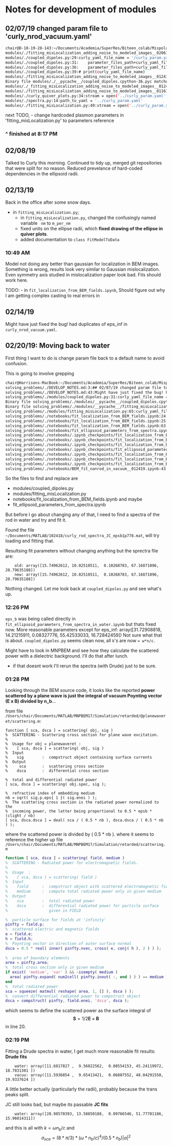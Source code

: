 # Notes for development of modules

## 02/07/19 changed param file to 'curly_nrod_vacuum.yaml'

```Bash
chair@D-10-19-28-143:~/Documents/Academia/SuperRes/Biteen_colab/Mispolarization/python/gitted/solving_problems$ grep -rn 'modules/.' -e 'curly'
modules/./fitting_misLocalization_adding_noise_to_modeled_images__020619.py:40:stream = open('../parameter_files/curly_param.yaml','r')
modules/./coupled_dipoles.py:29:curly_yaml_file_name = '/curly_param.yaml'
modules/./coupled_dipoles.py:31:    parameter_files_path+curly_yaml_file_name
modules/./coupled_dipoles.py:36:    parameter_files_path+curly_yaml_file_name,'r'
modules/./coupled_dipoles.py:39:# print(curly_yaml_file_name)
modules/./fitting_misLocalization_adding_noise_to_modeled_images__012419.py:37:stream = open('../curly_param.yaml','r')
Binary file modules/./__pycache__/coupled_dipoles.cpython-36.pyc matches
modules/./_fitting_misLocalization_adding_noise_to_modeled_images__012419.py:40:stream = open('../curly_param.yaml','r')
modules/./fitting_misLocalization_adding_noise_to_modeled_images__011619v11.py:34:stream = open('../curly_param.yaml','r')
modules/./curly_quiver_plots.py:34:stream = open('../curly_param.yaml','r')
modules/./spectra.py:14:path_to_yaml = '../curly_param.yaml'
modules/./fitting_misLocalization.py:49:stream = open('../curly_param.yaml','r')
```

next TODO, 
	- change hardcoded plasmon parameters in 'fitting_misLocalization.py' to parameters reference

### ^ finished at 8:17 PM

## 02/08/19
Talked to Curly this morning. Continued to tidy up, merged git repositories that were split for no reason. Reduced prevelance of hard-coded dependencies in the ellipsoid radii. 

## 02/13/19
Back in the office after some snow days. 
- in `fitting_misLocalization.py`;
	- in `fitting_misLocalization.py`, changed the confusingly named variable `	nm` to `m_per_nm`
	- fixed units on the ellipse radii, which __fixed drawing of the ellipse in quiver plots__.
	- added documentation to `class FitModelToData`

### 10:49 AM
Model not doing any better than gaussian for localization in BEM images. Something is wrong, results look very similar to Gaussian mislocalization. Even symmetry axis studied in mislocalization paper look bad. Fits should work here. 

TODO: 
	- in `fit_localization_from_BEM_fields.ipynb`, Should figure out why I am getting complex casting to real errors in 

## 02/14/19
Might have just fixed the bug! had duplicates of eps_inf in `curly_nrod_vacuum.yaml`.

## 02/20/19: Moving back to water
First thing I want to do is change param file back to a default name to avoid confusion. 

This is going to involve grepping 
```Bash
chair@Harrisons-MacBook:~/Documents/Academia/SuperRes/Biteen_colab/Mispolarization/python/gitted$ grep -rn 'solving_problems/.' -e 'curly_nrod_vacuum'
solving_problems/./DEVELOP_NOTES.md:3:## 02/07/19 changed param file to 'curly_nrod_vacuum.yaml'
solving_problems/./DEVELOP_NOTES.md:43:Might have just fixed the bug! had duplicates of eps_inf in `curly_nrod_vacuum.yaml`.
solving_problems/./modules/coupled_dipoles.py:31:curly_yaml_file_name = '/curly_nrod_vacuum.yaml'
Binary file solving_problems/./modules/__pycache__/coupled_dipoles.cpython-36.pyc matches
Binary file solving_problems/./modules/__pycache__/fitting_misLocalization.cpython-36.pyc matches
solving_problems/./modules/fitting_misLocalization.py:65:curly_yaml_file_name = '/curly_nrod_vacuum.yaml'
solving_problems/./notebooks/fit_localization_from_BEM_fields.ipynb:24:      "reading parameters from /Users/chair/Documents/Academia/SuperRes/Biteen_colab/Mispolarization/python/gitted/parameter_files/curly_nrod_vacuum.yaml\n",
solving_problems/./notebooks/fit_localization_from_BEM_fields.ipynb:25:      "reading parameters from /Users/chair/Documents/Academia/SuperRes/Biteen_colab/Mispolarization/python/gitted/parameter_files/curly_nrod_vacuum.yaml\n",
solving_problems/./notebooks/fit_localization_from_BEM_fields.ipynb:63:    "curly_yaml_file_name = '/curly_nrod_vacuum.yaml'\n",
solving_problems/./notebooks/fit_ellipsoid_parameters_from_spectra.ipynb:199:      "reading parameters from /Users/chair/Documents/Academia/SuperRes/Biteen_colab/Mispolarization/python/gitted/parameter_files/curly_nrod_vacuum.yaml\n",
solving_problems/./notebooks/.ipynb_checkpoints/fit_localization_from_BEM_fields-checkpoint.ipynb:24:      "reading parameters from /Users/chair/Documents/Academia/SuperRes/Biteen_colab/Mispolarization/python/gitted/parameter_files/curly_nrod_vacuum.yaml\n",
solving_problems/./notebooks/.ipynb_checkpoints/fit_localization_from_BEM_fields-checkpoint.ipynb:25:      "reading parameters from /Users/chair/Documents/Academia/SuperRes/Biteen_colab/Mispolarization/python/gitted/parameter_files/curly_nrod_vacuum.yaml\n",
solving_problems/./notebooks/.ipynb_checkpoints/fit_localization_from_BEM_fields-checkpoint.ipynb:63:    "curly_yaml_file_name = '/curly_nrod_vacuum.yaml'\n",
solving_problems/./notebooks/.ipynb_checkpoints/fit_ellipsoid_parameters_from_spectra-checkpoint.ipynb:199:      "reading parameters from /Users/chair/Documents/Academia/SuperRes/Biteen_colab/Mispolarization/python/gitted/parameter_files/curly_nrod_vacuum.yaml\n",
solving_problems/./notebooks/.ipynb_checkpoints/fit_localization_from_BEM_fields__true_pos_ini_model_guess-checkpoint.ipynb:24:      "reading parameters from /Users/chair/Documents/Academia/SuperRes/Biteen_colab/Mispolarization/python/gitted/parameter_files/curly_nrod_vacuum.yaml\n",
solving_problems/./notebooks/.ipynb_checkpoints/fit_localization_from_BEM_fields__true_pos_ini_model_guess-checkpoint.ipynb:25:      "reading parameters from /Users/chair/Documents/Academia/SuperRes/Biteen_colab/Mispolarization/python/gitted/parameter_files/curly_nrod_vacuum.yaml\n",
solving_problems/./notebooks/.ipynb_checkpoints/fit_localization_from_BEM_fields__true_pos_ini_model_guess-checkpoint.ipynb:63:    "curly_yaml_file_name = '/curly_nrod_vacuum.yaml'\n",
solving_problems/./notebooks/BEM_fit_nanrod_in_vacuum__012419.ipynb:43:    "stream = open('../curly_nrod_vacuum.yaml','r')\n",
```
So the files to find and replace are 
- modules/coupled_dipoles.py
- modules/fitting_misLocalization.py
- notebooks/fit_localization_from_BEM_fields.ipynb
and maybe 
- fit_ellipsoid_parameters_from_spectra.ipynb

But before I go about changing any of that, I need to find a spectra of the rod in water and try and fit it. 

Found the file `~/Documents/MATLAB/102418/curly_rod_spectra_JC_epsb1p778.mat`, will try loading and fitting that.

Resultsing fit parameters without changing anything but the sprectra file are:

```
	old: array([15.74962612, 10.02510511,  0.10268783, 67.16871096, 20.79635188])
	new: array([15.74962612, 10.02510511,  0.10268783, 67.16871096, 20.79635188])
```
Nothing changed. Let me look back at `coupled_dipoles.py` and see what's up.

### 12:26 PM
`eps_b` was being called directly in `fit_ellipsoid_parameters_from_spectra_in_water.ipynb` but thats fixed now. More reasonable parameters except for eps_inf:
	array([31.72908818, 14.21215911,  0.08327776, 55.42533033, 16.72842459])
Not sure what that is about. `coupled_dipoles.py` seems clean now, all `k`'s are now `= w*n/c`. 

Might have to look in MNPBEM and see how they calculate the scattered power with a dielectric background. I'll do that after lunch. 
- if that doesnt work I'll rerun the spectra (with Drude) just to be sure.

### 01:28 PM 
Looking through the BEM source code, it looks like the reported __power scattered by a plane wave is just the integral of vacuum Poynting vector (E x B) divided by n_b__...

from file `/Users/chair/Documents/MATLAB/MNPBEM17/Simulation/retarded/@planewaveret/scattering.m`:
```Matlab. 
function [ sca, dsca ] = scattering( obj, sig )
%  SCATTERING - Scattering cross section for plane wave excitation.
%
%  Usage for obj = planewaveret :
%    [ sca, dsca ] = scattering( obj, sig )
%  Input
%    sig        :  compstruct object containing surface currents
%  Output
%     sca       :  scattering cross section
%    dsca       :  differential cross section

%  total and differential radiated power
[ sca, dsca ] = scattering( obj.spec, sig );

%  refractive index of embedding medium
nb = sqrt( sig.p.eps{ 1 }( sig.enei ) );
%  The scattering cross section is the radiated power normalized to the
%  incoming power, the latter being proportional to 0.5 * epsb * (clight / nb)
[ sca, dsca.dsca ] = deal( sca / ( 0.5 * nb ), dsca.dsca / ( 0.5 * nb ) );
```
where the scattered power is divided by ( 0.5 * nb ).
where it seems to reference the higher up file `/Users/chair/Documents/MATLAB/MNPBEM17/Simulation/retarded/scattering.m`
```matlab
function [ sca, dsca ] = scattering( field, medium )
%  SCATTERING - Radiated power for electromagnetic fields.
%
%  Usage  :
%    [ sca, dsca ] = scattering( field )
%  Input
%    field      :  compstruct object with scattered electromagnetic fields
%    medium     :  compute total radiated pwoer only in given medium
%  Output
%    sca        :  total radiated power
%    dsca       :  differential radiated power for particle surface
%                  given in FIELD

%  particle surface for fields at 'infinity'
pinfty = field.p;
%  scattered electric and magnetic fields
e = field.e; 
h = field.h; 
%  Poynting vector in direction of outer surface normal
dsca = 0.5 * real( inner( pinfty.nvec, cross( e, conj( h ), 2 ) ) );
  
%  area of boundary elements
area = pinfty.area;
%  total cross section only in given medium
if exist( 'medium', 'var' ) && ~isempty( medium )
  area( pinfty.expand( num2cell( pinfty.inout( :, end ) ) ) == medium ) = 0;
end
%  total radiated power
sca = squeeze( matmul( reshape( area, 1, [] ), dsca ) );
%  convert differential radiated power to compstruct object
dsca = compstruct( pinfty, field.enei, 'dsca', dsca );

```
which seems to define the scattered power as the surface integral of 
$$ \mathbf{S} = 1/2 \mathbf{E} \times \mathbf{B}$$
in line 20.

### 02:19 PM
Fitting a Drude spectra in water, I get much more reasonable fit results:
__Drude fits__
```
	water: array([11.6817827 ,  9.56022562,  0.08554153, 45.24119972, 18.7831301 ])
	vacuu: array([11.5936854 ,  9.65413421,  0.06807552, 48.04291550, 19.9337624 ])
```
A little better actually (particularly the radii), probably because the trans peaks split.  

JC still looks bad, but maybe its passable
__JC fits__
```
	water: array([28.98570393, 13.58850188,  0.09766546, 51.77701186, 15.96014311])
```
and this is all with $k = \omega n_b / c$ and 
$$ \sigma_{sca} = (8* \pi / 3)*(\omega * n_b / c)^4 /(0.5 * n_b) |\alpha|^2 $$
```